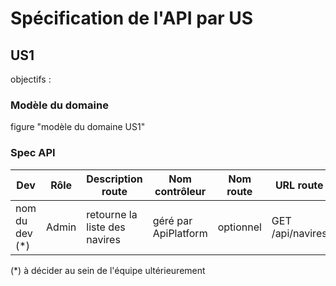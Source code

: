 # Spécification de l'API par US

## US1

objectifs : 

### Modèle du domaine

figure "modèle du domaine US1"

### Spec API

|     Dev        | Rôle  | Description route             | Nom contrôleur       | Nom route |     URL route    |
|----------------|-------|-------------------------------|----------------------|-----------|------------------|
| nom du dev (*) | Admin | retourne la liste des navires | géré par ApiPlatform | optionnel | GET /api/navires |

(*) à décider au sein de l'équipe ultérieurement














